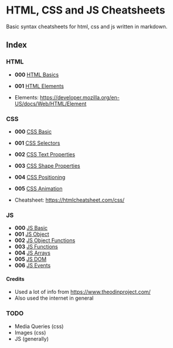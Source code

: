 # HTML, CSS and JS Cheatsheets
Basic syntax cheatsheets for html, css and js written in markdown.

## Index

### HTML

- **000**  [HTML Basics](html_basic.md)
- **001**  [HTML Elements](html_elements.md)

- Elements: https://developer.mozilla.org/en-US/docs/Web/HTML/Element

### CSS

- **000**  [CSS Basic](css_basic.md)
- **001**  [CSS Selectors](css_selectors.md)
- **002**  [CSS Text Properties](css_text_properties.md)
- **003**  [CSS Shape Properties](css_shape_properties.md)
- **004**  [CSS Positioning](css_positioning.md)
- **005**  [CSS Animation](css_animation.md)

- Cheatsheet: https://htmlcheatsheet.com/css/

### JS
- **000**  [JS Basic](js_basic.md)
- **001**  [JS Object](js_object.md)
- **002**  [JS Object Functions](js_object_functions.md)
- **003**  [JS Functions](js_functions.md)
- **004**  [JS Arrays](js_arrays.md)
- **005**  [JS DOM](js_dom.md)
- **006**  [JS Events](js_events.md)

#### Credits

- Used a lot of info from https://www.theodinproject.com/
- Also used the internet in general

### TODO
- Media Queries (css)
- Images (css)
- JS (generally)
